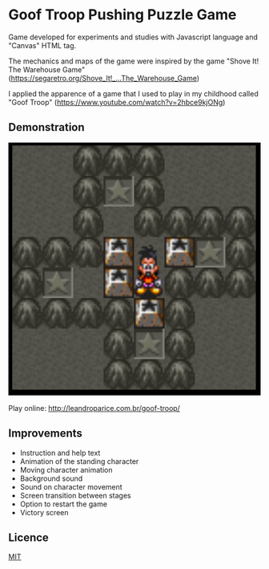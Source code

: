 # Goof Troop Pushing Puzzle Game

Game developed for experiments and studies with Javascript language and "Canvas" HTML tag.

The mechanics and maps of the game were inspired by the game "Shove It! The Warehouse Game" (https://segaretro.org/Shove_It!_...The_Warehouse_Game)

I applied the apparence of a game that I used to play in my childhood called "Goof Troop" (https://www.youtube.com/watch?v=2hbce9kjONg)

## Demonstration

![alt text](https://github.com/leandro-parice/goof-troop-pushing-puzzle-game/blob/master/screenshots/screenshot-1.png?raw=true)

Play online: http://leandroparice.com.br/goof-troop/

## Improvements

- Instruction and help text
- Animation of the standing character
- Moving character animation
- Background sound
- Sound on character movement
- Screen transition between stages
- Option to restart the game
- Victory screen

## Licence

[MIT](https://choosealicense.com/licenses/mit/)

